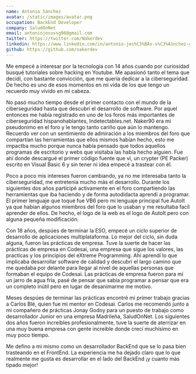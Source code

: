 ```yaml
---
name: Antonio Sánchez
avatar: /static/images/avatar.png
occupation: BackEnd Developer
company: SaludOnNet
email: antoniojesussg96@gmail.com
twitter: https://twitter.com/Nakerdev
linkedin: https://www.linkedin.com/in/antonio-jes%C3%BAs-s%C3%A1nchez-gonz%C3%A1lez-9b1b88121/
github: https://github.com/nakerdev
---
```


Me empecé a interesar por la tecnología con 14 años cuando por curiosidad busqué tutoriales sobre hacking en Youtube. Me apasionó tanto el tema que decidí, con bastante convicción, que me quería dedicar a la ciberseguridad. De hecho es uno de esos momentos en mi vida de los que tengo un recuerdo muy vívido en mi cabeza.

No pasó mucho tiempo desde el primer contacto con el mundo de la ciberseguridad hasta que descubrí el desarrollo de software. Por aquel entonces me había registrado en uno de los foros más importantes de ciberseguridad hispanohablantes, Indetectables.net. Naker90 era mi pseudonimo en el foro y le tengo tanto cariño que aún lo mantengo.
Recuerdo ver con un sentimiento de admiración a los miembros del foro que compartían las herramientas que ellos mismos habían hecho, esto me impactba mucho porque nunca había pensado que todos aquellos programas de escritorio y webs que visitaba las había hecho alguien. Fue ahí donde descargué el primer código fuente que ví, un crypter (PE Packer) escrito en Visual Basic 6 y sin tener ni idea empecé a trastear con él.

Poco a poco mis intereses fueron cambiando, ya no me interesaba tanto la ciberseguridad, me entretenía mucho más el desarrollo. Durante los siguientes dos años participé activamente en el foro compartiendo las herramientas que iba haciendo y de forma autodidacta aprendí a programar. El primer lenguaje que toqué fue VB6 pero mi lenguaje principal fue AutoIt ya que habían algunos miembros del foro que lo usaban y me resultaba facíl aprender de ellos. De hecho, el logo de la web es el logo de AutoIt pero con alguna pequeña modificación.

Con 18 años, despúes de terminar la ESO, empecé un ciclo superior de desarrollo de aplicaciones multiplataforma. Lo mejor del ciclo, sin duda alguna, fueron las prácticas de empresa. Tuve la suerte de hacer las prácticas de empresa en Codesai, una empresa que sigue los valores, las practicas y los principios del eXtreme Programming. Ahí aprendí lo que implicaba desarrollar software de calidad y descubrí el largo camino que me quedaba por delante para llegar al nivel de aquellas personas que formaban el equipo de Codesai. Las prácticas de empresa fueron para mí un jarro de agua fría, pasé de pensar que sabía programar a pensar que era un completo inútil pero en lugar de desanimarme me motivo.

Meses despúes de terminar las prácticas encontré mi primer trabajo gracias a Carlos Blé, quien fue mi mentor en Codesai. Carlos me recomendó junto a mi compañero de prácticas Jonay Godoy para un puesto de trabajo como desarrollador Junior en una empresa Madrileña, SaludOnNet. Los siguientes dos años fueron increibles profesionalmente, tuve la suerte de aterrizar en una muy buena empresa con gente increible donde crecí muchísimo en muy poco tiempo.

Me defino a mi mismo como un desarrollador BackEnd que se lo pasa bien trasteando en el FrontEnd. La experiencia me ha dejado claro que lo que realmente me gusta es desarrollar en el lado del BackEnd ¡y cuanto más tipado mejor!

